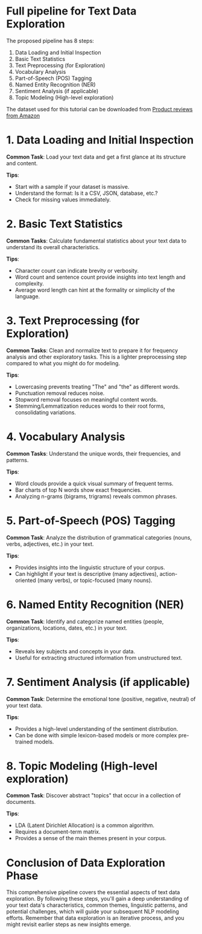 # Full pipeline for Text Data Exploration

The proposed pipeline  has 8 steps:

1. Data Loading and Initial Inspection
2. Basic Text Statistics
3. Text Preprocessing (for Exploration)
4. Vocabulary Analysis
5. Part-of-Speech (POS) Tagging
6. Named Entity Recognition (NER)
7. Sentiment Analysis (if applicable)
8. Topic Modeling (High-level exploration)


The dataset used for this tutorial can be downloaded from [Product reviews from Amazon](https://zenodo.org/records/10157504)



# 1. Data Loading and Initial Inspection

**Common Task**: Load your text data and get a first glance at its structure and content.

**Tips**:
- Start with a sample if your dataset is massive.
- Understand the format: Is it a CSV, JSON, database, etc.?
- Check for missing values immediately.

# 2. Basic Text Statistics

**Common Tasks**: Calculate fundamental statistics about your text data to understand its overall characteristics.

**Tips**:
- Character count can indicate brevity or verbosity.
- Word count and sentence count provide insights into text length and complexity.
- Average word length can hint at the formality or simplicity of the language.


# 3. Text Preprocessing (for Exploration)

**Common Tasks**: Clean and normalize text to prepare it for frequency analysis and other exploratory tasks. This is a lighter preprocessing step compared to what you might do for modeling.

**Tips**:
- Lowercasing prevents treating "The" and "the" as different words.
- Punctuation removal reduces noise.
- Stopword removal focuses on meaningful content words.
- Stemming/Lemmatization reduces words to their root forms, consolidating variations.

# 4. Vocabulary Analysis

**Common Tasks**: Understand the unique words, their frequencies, and patterns.

**Tips**:

- Word clouds provide a quick visual summary of frequent terms.
- Bar charts of top N words show exact frequencies.
- Analyzing n-grams (bigrams, trigrams) reveals common phrases.

# 5. Part-of-Speech (POS) Tagging

**Common Task**: Analyze the distribution of grammatical categories (nouns, verbs, adjectives, etc.) in your text.

**Tips**:

- Provides insights into the linguistic structure of your corpus.
- Can highlight if your text is descriptive (many adjectives), action-oriented (many verbs), or topic-focused (many nouns).


# 6. Named Entity Recognition (NER)

**Common Task**: Identify and categorize named entities (people, organizations, locations, dates, etc.) in your text.

**Tips**:

- Reveals key subjects and concepts in your data.
- Useful for extracting structured information from unstructured text.


# 7. Sentiment Analysis (if applicable)

**Common Task**: Determine the emotional tone (positive, negative, neutral) of your text data.

**Tips**:

- Provides a high-level understanding of the sentiment distribution.
- Can be done with simple lexicon-based models or more complex pre-trained models.

# 8. Topic Modeling (High-level exploration)

**Common Task**: Discover abstract "topics" that occur in a collection of documents.

**Tips**:

- LDA (Latent Dirichlet Allocation) is a common algorithm.
- Requires a document-term matrix.
- Provides a sense of the main themes present in your corpus.


# Conclusion of Data Exploration Phase

This comprehensive pipeline covers the essential aspects of text data exploration. By following these steps, you'll gain a deep understanding of your text data's characteristics, common themes, linguistic patterns, and potential challenges, which will guide your subsequent NLP modeling efforts. Remember that data exploration is an iterative process, and you might revisit earlier steps as new insights emerge.